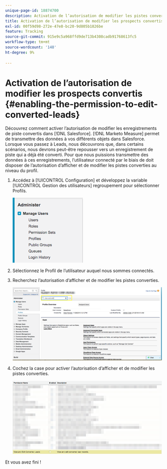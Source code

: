 ```yaml
---
unique-page-id: 18874700
description: Activation de l’autorisation de modifier les pistes converties - [!DNL Marketo Measure]
title: Activation de l’autorisation de modifier les prospects convertis
exl-id: 00f59d98-272e-47e8-bc20-9d805b1826be
feature: Tracking
source-git-commit: 915e9c5a968ffd9de713b4308cadb91768613fc5
workflow-type: tm+mt
source-wordcount: '148'
ht-degree: 9%

---
```


# Activation de l’autorisation de modifier les prospects convertis {#enabling-the-permission-to-edit-converted-leads}

Découvrez comment activer l’autorisation de modifier les enregistrements de piste convertis dans [!DNL Salesforce]. [!DNL Marketo Measure] permet de transmettre des données à vos différents objets dans Salesforce. Lorsque vous passez à Leads, nous découvrons que, dans certains scénarios, nous devrons peut-être repousser vers un enregistrement de piste qui a déjà été converti. Pour que nous puissions transmettre des données à ces enregistrements, l’utilisateur connecté par le biais de doit disposer de l’autorisation d’afficher et de modifier les pistes converties au niveau du profil.

1. Accédez à [!UICONTROL Configuration] et développez la variable [!UICONTROL Gestion des utilisateurs] regroupement pour sélectionner Profils.

   ![](assets/1-2.png)

1. Sélectionnez le Profil de l’utilisateur auquel nous sommes connectés.

1. Recherchez l’autorisation d’afficher et de modifier les pistes converties.

   ![](assets/2-1.png)

1. Cochez la case pour activer l’autorisation d’afficher et de modifier les pistes converties.

   ![](assets/3-1.png)

Et vous avez fini !
